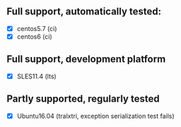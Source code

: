 ## Full support, automatically tested:
- [x] centos5.7 (ci)
- [x] centos6 (ci)

## Full support, development platform
- [x] SLES11.4 (lts)

## Partly supported, regularly tested
- [x] Ubuntu16.04 (tralxtri, exception serialization test fails)
